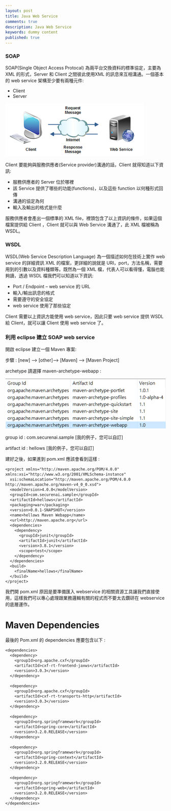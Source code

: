 ```yaml
---
layout: post
title: Java Web Service
comments: true
description: Java Web Service
keywords: dummy content
published: true
---
```

### SOAP

SOAP(Single Object Access Protocal) 為兩平台交換資料的標準協定，主要為 XML 的形式，Server 和 Client 之間彼此使用XML 的訊息來互相溝通。一個基本的 web service 架構至少要有兩種元件:

* Client
* Server

![ws_intro_01.png](/assets/images/post_images/ws_intro_01.png)

Client 要能夠與服務供應者(Service provider)溝通的話，Client 就得知道以下資訊:

* 服務供應者的 Server 位於哪裡
* 該 Service 提供了哪些的功能(functions)，以及這些 function 以何種形式回傳
* 溝通的協定為何
* 輸入及輸出的格式是什麼

服務供應者會產出一個標準的 XML file，裡頭包含了以上資訊的條件，如果這個檔案提供給 Client ，Client 就可以與 Web Service 溝通了，此 XML 檔被稱為 WSDL。


### WSDL

WSDL(Web Service Description Language) 為一個描述如何在技術上實作 web service 的詳細資訊 XML 的檔案，更詳細的說就是 URI，port，方法名稱，需要用到的引數以及資料種類等。既然為一個 XML 檔，代表人可以看得懂，電腦也能夠讀，透過 WSDL 檔我們可以知道以下資訊:

* Port / Endpoint –  web service 的 URL
* 輸入/輸出訊息的格式
* 需要遵守的安全協定
* web service 使用了那些協定

Client 需要以上資訊方能使用 web service，因此只要 web service 提供 WSDL 給 Client，就可以讓 Client 使用 web service 了。

### 利用 eclipse 建立 SOAP web service

開啟 eclipse 建立一個 Maven 專案:

步驟 : [new] --> [other]--> [Maven] --> [Maven Project]

<!--![ws1.png](/assets/images/post_images/ws1.png)-->

archetype 請選擇 maven-archetype-webapp : 

![ws2.png](/assets/images/post_images/ws2.png)

group id : com.securenai.sample [我的例子，您可以自訂]

artifact id : hellows [我的例子，您可以自訂]

建好之後，如果進到 pom.xml 應該會看到這樣 : 

```
<project xmlns="http://maven.apache.org/POM/4.0.0" xmlns:xsi="http://www.w3.org/2001/XMLSchema-instance"
  xsi:schemaLocation="http://maven.apache.org/POM/4.0.0 http://maven.apache.org/maven-v4_0_0.xsd">
  <modelVersion>4.0.0</modelVersion>
  <groupId>com.securenai.sample</groupId>
  <artifactId>hellows</artifactId>
  <packaging>war</packaging>
  <version>0.0.1-SNAPSHOT</version>
  <name>hellows Maven Webapp</name>
  <url>http://maven.apache.org</url>
  <dependencies>
    <dependency>
      <groupId>junit</groupId>
      <artifactId>junit</artifactId>
      <version>3.8.1</version>
      <scope>test</scope>
    </dependency>
  </dependencies>
  <build>
    <finalName>hellows</finalName>
  </build>
</project>
```
我們開 pom.xml 原因是要準備匯入 webservice 的相關資源工具讓我們直接使用，這樣我們可以專心處理跟業務邏輯有關的程式而不要太去鑽研在 webservice 的底層運作。

# Maven Dependencies

最後的 Pom.xml 的 dependencies 應要包含以下 :
```
<dependencies>
  <dependency>
	<groupId>org.apache.cxf</groupId>
	<artifactId>cxf-rt-frontend-jaxws</artifactId>
	<version>3.0.3</version>
  </dependency>
        
  <dependency>
	<groupId>org.apache.cxf</groupId>
	<artifactId>cxf-rt-transports-http</artifactId>
	<version>3.0.3</version>
  </dependency>
        
  <dependency>
	<groupId>org.springframework</groupId>
	<artifactId>spring-core</artifactId>
	<version>3.2.0.RELEASE</version>
  </dependency>

  <dependency>
	<groupId>org.springframework</groupId>
	<artifactId>spring-context</artifactId>
	<version>3.2.0.RELEASE</version>
  </dependency>

  <dependency>
	<groupId>org.springframework</groupId>
	<artifactId>spring-web</artifactId>
	<version>3.2.0.RELEASE</version>
  </dependency>
</dependencies>
```
